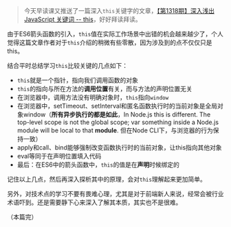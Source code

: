 > 今天早读课又推送了一篇深入`this`关键字的文章，[【第1318期】深入浅出 JavaScript 关键词 -- this](https://mp.weixin.qq.com/s?__biz=MjM5MTA1MjAxMQ%3D%3D&mid=2651229103&idx=1&sn=3627db879f759f4355730879c148ef38#wechat_redirect)，好好拜读拜读。

由于ES6箭头函数的引入，`this`值在实际工作场景中出错的机会越来越少了，个人觉得这篇文章作者对于`this`介绍的稍微有些零散，因为涉及到的点不仅仅只是this。

结合平时总结学习`this`比较关键的几点如下：
- `this`就是一个指针，指向我们调用函数的对象
- `this`的指向与所在方法的**调用位置**有关，而与方法的声明位置无关
- 在浏览器中，调用方法没有明确对象时，`this`指向`window`
- 在浏览器中，setTimeout、setInterval和匿名函数执行时的当前对象是全局对象window（**所有异步执行的都是如此**，In Node.js this is different. The top-level scope is not the global scope; var something inside a Node.js module will be local to that **module**. 但在Node CLI下，与浏览器的行为保持一致）
- apply和call、bind能够强制改变函数执行时的当前对象，让this指向其他对象
- eval等同于在声明位置填入代码
- 最后：在ES6中的箭头函数中，`this`的值是在**声明**时候绑定的

记住以上几点，然后再深入探析其中的原理，会对`this`理解起来更加简单。

另外，对技术点的学习不要有畏难心理，尤其是对于前端新人来说，经常会被行业术语吓到。还是需要静下心来深入了解其本质，其实也不是很难。

（本篇完）